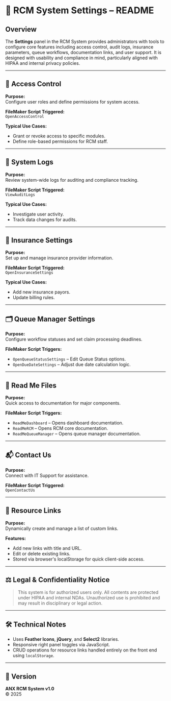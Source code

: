 # 📘 RCM System Settings – README

## Overview

The **Settings** panel in the RCM System provides administrators with tools to configure core features including access control, audit logs, insurance parameters, queue workflows, documentation links, and user support. It is designed with usability and compliance in mind, particularly aligned with HIPAA and internal privacy policies.

---

## 🔐 Access Control

**Purpose:**  
Configure user roles and define permissions for system access.

**FileMaker Script Triggered:**  
`OpenAccessControl`

**Typical Use Cases:**
- Grant or revoke access to specific modules.
- Define role-based permissions for RCM staff.

---

## 🧾 System Logs

**Purpose:**  
Review system-wide logs for auditing and compliance tracking.

**FileMaker Script Triggered:**  
`ViewAuditLogs`

**Typical Use Cases:**
- Investigate user activity.
- Track data changes for audits.

---

## 🏥 Insurance Settings

**Purpose:**  
Set up and manage insurance provider information.

**FileMaker Script Triggered:**  
`OpenInsuranceSettings`

**Typical Use Cases:**
- Add new insurance payors.
- Update billing rules.

---

## 🗂 Queue Manager Settings

**Purpose:**  
Configure workflow statuses and set claim processing deadlines.

**FileMaker Script Triggers:**
- `OpenQueueStatusSettings` – Edit Queue Status options.
- `OpenDueDateSettings` – Adjust due date calculation logic.

---

## 📄 Read Me Files

**Purpose:**  
Quick access to documentation for major components.

**FileMaker Script Triggers:**
- `ReadMeDashboard` – Opens dashboard documentation.
- `ReadMeRCM` – Opens RCM core documentation.
- `ReadMeQueueManager` – Opens queue manager documentation.

---

## 📬 Contact Us

**Purpose:**  
Connect with IT Support for assistance.

**FileMaker Script Triggered:**  
`OpenContactUs`

---

## 🔗 Resource Links

**Purpose:**  
Dynamically create and manage a list of custom links.

**Features:**
- Add new links with title and URL.
- Edit or delete existing links.
- Stored via browser's localStorage for quick client-side access.

---

## ⚖️ Legal & Confidentiality Notice

> This system is for authorized users only. All contents are protected under HIPAA and internal NDAs. Unauthorized use is prohibited and may result in disciplinary or legal action.

---

## 🛠 Technical Notes

- Uses **Feather Icons**, **jQuery**, and **Select2** libraries.
- Responsive right panel toggles via JavaScript.
- CRUD operations for resource links handled entirely on the front end using `localStorage`.

---

## 📅 Version

**ANX RCM System v1.0**  
© 2025
